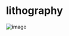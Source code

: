 # lithography 


![image](https://user-images.githubusercontent.com/25906435/188720236-c8bc4462-3d1c-45eb-af1c-362b289dd9cf.jpeg)
